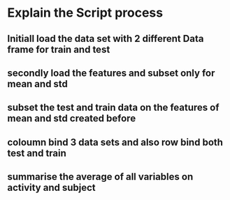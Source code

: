 # Explain the Script process #
## Initiall load the data set with 2 different Data frame for train and test ##
## secondly load the features and subset only for mean and std ##
## subset the test and train data on the features of mean and std created before ##
## coloumn bind 3 data sets and also row bind both test and train ##
## summarise the average of all variables on activity and subject ##